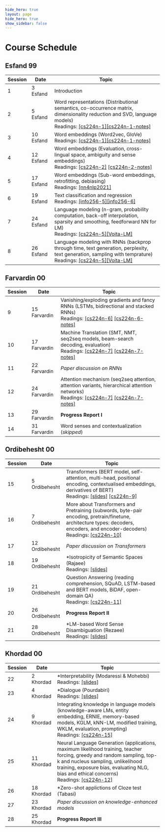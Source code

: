 ```yaml
---
hide_hero: true
layout: page
hide_hero: true
show_sidebar: false
---
```


# Course Schedule

## Esfand 99

| Session 	| Date	| Topic |
|------|------|------|
| 1 | 3 Esfand | Introduction	| 
| 2 | 5 Esfand | Word representations (Distributional semantics, co-occurrence matrix, dimensionality reduction and SVD, language models)	<br> Readings: [[cs224n-1]](http://web.stanford.edu/class/cs224n/slides/cs224n-2021-lecture01-wordvecs1.pdf)[[cs224n-1-notes]](http://web.stanford.edu/class/cs224n/readings/cs224n-2019-notes01-wordvecs1.pdf)| 
| 3 | 10 Esfand | Word embeddings	(Word2vec, GloVe) <br> Readings: [[cs224n-1]](http://web.stanford.edu/class/cs224n/slides/cs224n-2021-lecture01-wordvecs1.pdf)[[cs224n-1-notes]](http://web.stanford.edu/class/cs224n/readings/cs224n-2019-notes01-wordvecs1.pdf)| 
| 4 | 12 Esfand | Word embeddings (Evaluation, cross-lingual space, ambiguity and sense embeddings)	<br> Readings: [[cs224n-2]](http://web.stanford.edu/class/cs224n/slides/cs224n-2021-lecture02-wordvecs2.pdf) [[cs224n-2-notes]]([[cs224n-1-notes]](http://web.stanford.edu/class/cs224n/readings/cs224n-2019-notes01-wordvecs1.pdf))| 
| 5 | 17 Esfand | Word embeddings (Sub-word embeddings, retrofitting, debiasing) <br> Readings: [[nn4nlp2021]](http://www.phontron.com/class/nn4nlp2021/schedule/wordemb.html)| 
| 6 | 19 Esfand | Text classification and regression	<br> Readings: [[info256-5]](https://people.ischool.berkeley.edu/~dbamman/anlp19_slides/5_classification.pdf)[[info256-6]](https://people.ischool.berkeley.edu/~dbamman/anlp19_slides/6_regression.pdf)| 
| 7 | 24 Esfand | Language modeling	(n-gram, probability computation, back-off interpolation, sparsity and smoothing, feedforward NN for LM) <br> Readings: [[cs224n-5]](http://web.stanford.edu/class/cs224n/slides/cs224n-2021-lecture05-rnnlm.pdf)[[Voita-LM]](https://lena-voita.github.io/nlp_course/language_modeling.html) |
| 8 | 26 Esfand | Language modeling with RNNs	(backprop through time, text generation, perplexity, text generation, sampling with temprature) <br> Readings: [[cs224n-5]](http://web.stanford.edu/class/cs224n/slides/cs224n-2021-lecture05-rnnlm.pdf)[[Voita-LM]](https://lena-voita.github.io/nlp_course/language_modeling.html) |

## Farvardin 00

| Session 	| Date	| Topic |
|------|------|------|
| 9 | 15 Farvardin | Vanishing/exploding gradients and fancy RNNs (LSTMs, bidirectional and stacked RNNs)	 <br> Readings: [[cs224n-6]](http://web.stanford.edu/class/cs224n/slides/cs224n-2021-lecture06-fancy-rnn.pdf) [[cs224n-6-notes]](http://web.stanford.edu/class/cs224n/readings/cs224n-2019-notes05-LM_RNN.pdf) |
| 10 | 17 Farvardin | Machine Translation (SMT, NMT, seq2seq models, beam-search decoding, evaluation) <br> Readings: [[cs224n-7]](http://web.stanford.edu/class/cs224n/slides/cs224n-2021-lecture07-nmt.pdf) [[cs224n-7-notes]](http://web.stanford.edu/class/cs224n/readings/cs224n-2019-notes06-NMT_seq2seq_attention.pdf) |
| 11 | 22 Farvardin | *Paper discussion on RNNs* |
| 12 | 24 Farvardin | Attention mechanism (seq2seq attention, attention variants, hierarchical attention networks) <br> Readings: [[cs224n-7]](http://web.stanford.edu/class/cs224n/slides/cs224n-2021-lecture07-nmt.pdf) [[cs224n-7-notes]](http://web.stanford.edu/class/cs224n/readings/cs224n-2019-notes06-NMT_seq2seq_attention.pdf) |
| 13 | 29 Farvardin | **Progress Report I** |
| 14 | 31 Farvardin | Word senses and contextualization (_skipped_) |

## Ordibehesht 00

| Session 	| Date	| Topic |
|------|------|------|
| 15 | 5 Ordibehesht | Transformers  (BERT model, self-attention, multi-head, positional encoding, contextualised embeddings, derivatives of BERT)<br> Readings: [[slides]](https://github.com/teias-courses/nlp99/blob/gh-pages/slides/8-Transformers_and_BERT-nlp99.pdf) [[cs224n-9]](http://web.stanford.edu/class/cs224n/slides/cs224n-2021-lecture09-transformers.pdf) |
| 16 | 7 Ordibehesht | More about Transformers and Pretraining (subwords, byte-pair encoding, pretrain/finetune, architecture types: decoders, encoders, and encoder-decoders) <br> Readings: [[cs224n-10]](http://web.stanford.edu/class/cs224n/slides/cs224n-2021-lecture10-pretraining.pdf) |
| 17 | 12 Ordibehesht | *Paper discussion on Transformers* |
| 18 | 19 Ordibehesht | \*Isotropicity of Semantic Spaces (Rajaee) <br> Readings: [[slides]](https://github.com/teias-courses/nlp99/blob/gh-pages/slides/Isotropy-Sara_Rajaee.pdf) |
| 19 | 21 Ordibehesht | Question Answering (reading comprehension, SQuAD, LSTM-based and BERT models, BiDAF, open-domain QA) <br> Readings: [[cs224n-11]](http://web.stanford.edu/class/cs224n/slides/cs224n-2021-lecture11-qa-v2.pdf) |
| 20 | 26 Ordibehesht | **Progress Report II** |
| 21 | 28 Ordibehesht | \*LM-based Word Sense Disambiguation (Rezaee) <br> Readings: [[slides]](https://github.com/teias-courses/nlp99/blob/gh-pages/slides/WSD-Kiamehr_Rezaee.pdf) |

## Khordad 00

| Session 	| Date	| Topic |
|------|------|------|
| 22 | 2 Khordad | \*Interpretability (Modaressi & Mohebbi) <br> Readings: [[slides]](https://github.com/teias-courses/nlp99/blob/gh-pages/slides/Interpretability-Modarressi-Mohebbi.pdf) |
| 23 | 4 Khordad | \*Dialogue (Pourdabiri) <br> Readings: [[slides]](https://github.com/teias-courses/nlp99/blob/gh-pages/slides/Dialogue_Systems-Pourdabiri.pdf) |
| 24 | 9 Khordad | Integrating knowledge in language models (knowledge-aware LMs, entity embedding, ERNIE, memory-based models, KGLM, kNN-LM, modified training, WKLM, evaluation, prompting) <br> Readings: [[cs224n-15]](http://web.stanford.edu/class/cs224n/slides/cs224n-2021-lecture15-lm.pdf) |
| 25 | 11 Khordad | Neural Language Generation (applications, maximum likelihood training, teacher forcing, greedy and random sampling, top-k and nucleus sampling, unlikelihood training, exposure bias, evaluating NLG, bias and ethical concerns) <br> Readings: [[cs224n-12]](http://web.stanford.edu/class/cs224n/slides/cs224n-2021-lecture12-generation.pdf) |
| 26 | 18 Khordad | \*Zero-shot applictions of Cloze test (Tabasi) |
| 27 | 23 Khordad | *Paper discussion on knowledge-enhanced models*  |
| 28 | 25 Khordad | **Progress Report III** |



